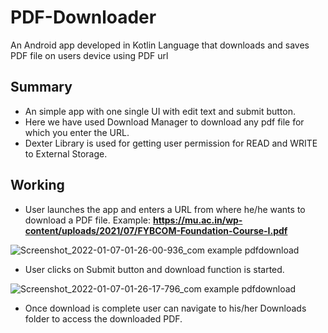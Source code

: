 # PDF-Downloader
An Android app developed in Kotlin Language that downloads and saves PDF file on users device using PDF url

## Summary
* An simple app with one single UI with edit text and submit button. 
* Here we have used Download Manager to download any pdf file for which you enter the URL. 
* Dexter Library is used for getting user permission for READ and WRITE to External Storage.

## Working

* User launches the app and enters a URL from where he/he wants to download a PDF file.
Example: **https://mu.ac.in/wp-content/uploads/2021/07/FYBCOM-Foundation-Course-I.pdf**

![Screenshot_2022-01-07-01-26-00-936_com example pdfdownload](https://user-images.githubusercontent.com/84138868/148445014-29609089-d42d-420c-b8df-69745f5be9c4.jpg)


* User clicks on Submit button and download function is started.

![Screenshot_2022-01-07-01-26-17-796_com example pdfdownload](https://user-images.githubusercontent.com/84138868/148445072-37d55396-30d5-44c3-a233-d91cb98adfda.jpg)

* Once download is complete user can navigate to his/her Downloads folder to access the downloaded PDF.
